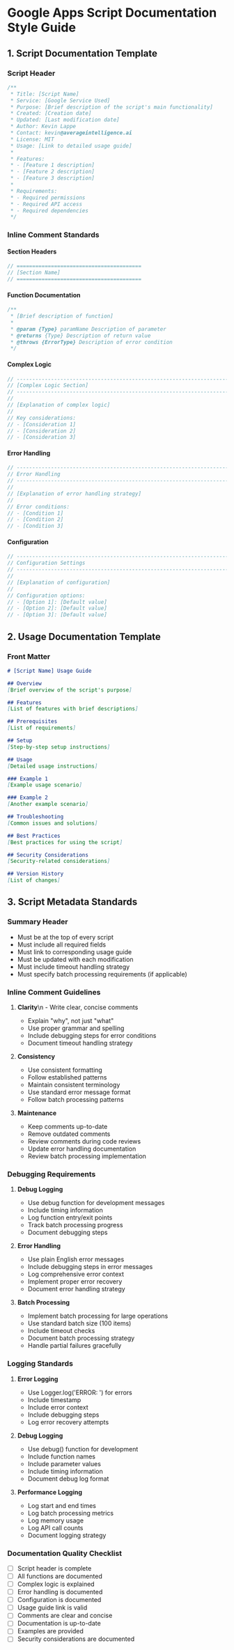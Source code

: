 
# Google Apps Script Documentation Style Guide

## 1. Script Documentation Template

### Script Header
```javascript
/**
 * Title: [Script Name]
 * Service: [Google Service Used]
 * Purpose: [Brief description of the script's main functionality]
 * Created: [Creation date]
 * Updated: [Last modification date]
 * Author: Kevin Lappe
 * Contact: kevin@averageintelligence.ai
 * License: MIT
 * Usage: [Link to detailed usage guide]
 * 
 * Features:
 * - [Feature 1 description]
 * - [Feature 2 description]
 * - [Feature 3 description]
 * 
 * Requirements:
 * - Required permissions
 * - Required API access
 * - Required dependencies
 */
```

### Inline Comment Standards

#### Section Headers
```javascript
// ========================================
// [Section Name]
// ========================================
```

#### Function Documentation
```javascript
/**
 * [Brief description of function]
 * 
 * @param {Type} paramName Description of parameter
 * @returns {Type} Description of return value
 * @throws {ErrorType} Description of error condition
 */
```

#### Complex Logic
```javascript
// ----------------------------------------------------------------------
// [Complex Logic Section]
// ----------------------------------------------------------------------
//
// [Explanation of complex logic]
//
// Key considerations:
// - [Consideration 1]
// - [Consideration 2]
// - [Consideration 3]
```

#### Error Handling
```javascript
// ----------------------------------------------------------------------
// Error Handling
// ----------------------------------------------------------------------
//
// [Explanation of error handling strategy]
//
// Error conditions:
// - [Condition 1]
// - [Condition 2]
// - [Condition 3]
```

#### Configuration
```javascript
// ----------------------------------------------------------------------
// Configuration Settings
// ----------------------------------------------------------------------
//
// [Explanation of configuration]
//
// Configuration options:
// - [Option 1]: [Default value]
// - [Option 2]: [Default value]
// - [Option 3]: [Default value]
```

## 2. Usage Documentation Template

### Front Matter
```markdown
# [Script Name] Usage Guide

## Overview
[Brief overview of the script's purpose]

## Features
[List of features with brief descriptions]

## Prerequisites
[List of requirements]

## Setup
[Step-by-step setup instructions]

## Usage
[Detailed usage instructions]

### Example 1
[Example usage scenario]

### Example 2
[Another example scenario]

## Troubleshooting
[Common issues and solutions]

## Best Practices
[Best practices for using the script]

## Security Considerations
[Security-related considerations]

## Version History
[List of changes]
```

## 3. Script Metadata Standards

### Summary Header
- Must be at the top of every script
- Must include all required fields
- Must link to corresponding usage guide
- Must be updated with each modification
- Must include timeout handling strategy
- Must specify batch processing requirements (if applicable)

### Inline Comment Guidelines
1. **Clarity**\n   - Write clear, concise comments
   - Explain "why", not just "what"
   - Use proper grammar and spelling
   - Include debugging steps for error conditions
   - Document timeout handling strategy

2. **Consistency**
   - Use consistent formatting
   - Follow established patterns
   - Maintain consistent terminology
   - Use standard error message format
   - Follow batch processing patterns

3. **Maintenance**
   - Keep comments up-to-date
   - Remove outdated comments
   - Review comments during code reviews
   - Update error handling documentation
   - Review batch processing implementation

### Debugging Requirements
1. **Debug Logging**
   - Use debug function for development messages
   - Include timing information
   - Log function entry/exit points
   - Track batch processing progress
   - Document debugging steps

2. **Error Handling**
   - Use plain English error messages
   - Include debugging steps in error messages
   - Log comprehensive error context
   - Implement proper error recovery
   - Document error handling strategy

3. **Batch Processing**
   - Implement batch processing for large operations
   - Use standard batch size (100 items)
   - Include timeout checks
   - Document batch processing strategy
   - Handle partial failures gracefully

### Logging Standards
1. **Error Logging**
   - Use Logger.log('ERROR: ') for errors
   - Include timestamp
   - Include error context
   - Include debugging steps
   - Log error recovery attempts

2. **Debug Logging**
   - Use debug() function for development
   - Include function names
   - Include parameter values
   - Include timing information
   - Document debug log format

3. **Performance Logging**
   - Log start and end times
   - Log batch processing metrics
   - Log memory usage
   - Log API call counts
   - Document logging strategy

### Documentation Quality Checklist
- [ ] Script header is complete
- [ ] All functions are documented
- [ ] Complex logic is explained
- [ ] Error handling is documented
- [ ] Configuration is documented
- [ ] Usage guide link is valid
- [ ] Comments are clear and concise
- [ ] Documentation is up-to-date
- [ ] Examples are provided
- [ ] Security considerations are documented
